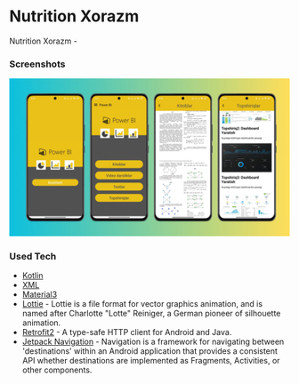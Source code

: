 # Nutrition Xorazm
Nutrition Xorazm - 

### Screenshots
![image](https://github.com/BogibekDev/Portfolio/raw/main/screenshots/010_powerBI.webp)

### Used Tech
* [Kotlin](https://kotlinlang.org/)
* [XML](https://developer.android.com/reference/android/util/Xml)
* [Material3](https://m3.material.io/)
* [Lottie](https://lottiefiles.com/) - Lottie is a file format for vector graphics animation, and is named after Charlotte "Lotte" Reiniger, a German pioneer of silhouette animation.
* [Retrofit2](https://square.github.io/retrofit/) - A type-safe HTTP client for Android and Java.
* [Jetpack Navigation](https://developer.android.com/guide/navigation) - Navigation is a framework for navigating between 'destinations' within an Android application that provides a consistent API whether destinations are implemented as Fragments, Activities, or other components.
